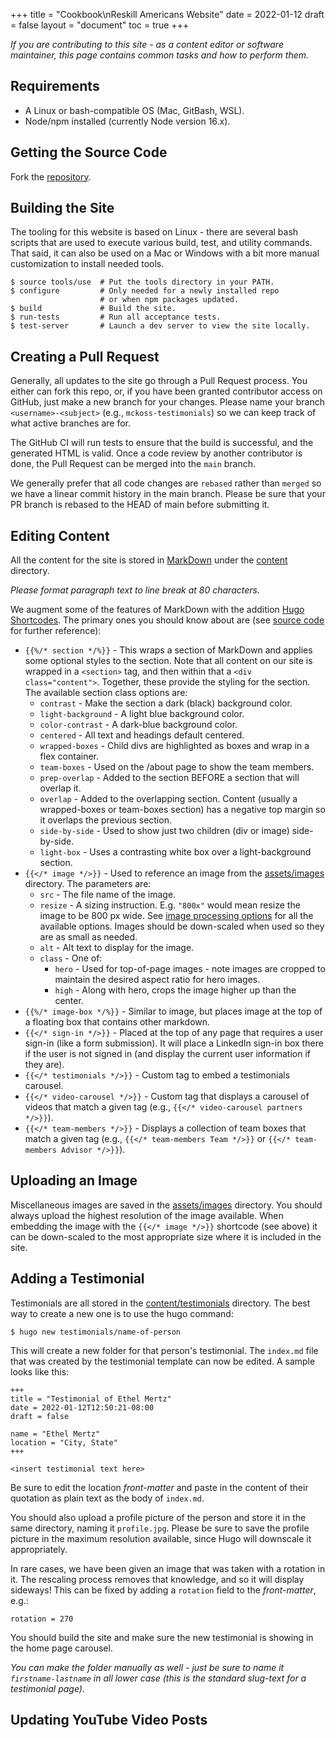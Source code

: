 +++
title = "Cookbook\nReskill Americans Website"
date = 2022-01-12
draft = false
layout = "document"
toc = true
+++

*If you are contributing to this site - as a content editor or software
maintainer, this page contains common tasks and how to perform them.*

## Requirements

- A Linux or bash-compatible OS (Mac, GitBash, WSL).
- Node/npm installed (currently Node version 16.x).

## Getting the Source Code

Fork the [repository](https://github.com/reskillamericans/website).

## Building the Site

The tooling for this website is based on Linux - there are several bash scripts
that are used to execute various build, test, and utility commands.  That said,
it can also be used on a Mac or Windows with a bit more manual customization to
install needed tools.

```
$ source tools/use  # Put the tools directory in your PATH.
$ configure         # Only needed for a newly installed repo
                    # or when npm packages updated.
$ build             # Build the site.
$ run-tests         # Run all acceptance tests.
$ test-server       # Launch a dev server to view the site locally.
```

## Creating a Pull Request

Generally, all updates to the site go through a Pull Request process.  You
either can fork this repo, or, if you have been granted contributor access on
GitHub, just make a new branch for your changes.  Please name your branch
`<username>-<subject>` (e.g., `mckoss-testimonials`) so we can keep track of
what active branches are for.

The GitHub CI will run tests to ensure that the build is successful, and the
generated HTML is valid.  Once a code review by another contributor is done, the
Pull Request can be merged into the `main` branch.

We generally prefer that all code changes are `rebased` rather than `merged` so
we have a linear commit history in the main branch.  Please be sure
that your PR branch is rebased to the HEAD of main before submitting it.

## Editing Content

All the content for the site is stored in
[MarkDown](https://www.markdownguide.org/tools/hugo/) under the
[content](https://github.com/reskillamericans/website/tree/main/content)
directory.

*Please format paragraph text to line break at 80 characters.*

We augment some of the features of MarkDown with the addition [Hugo
Shortcodes](https://gohugo.io/content-management/shortcodes/).  The primary ones
you should know about are (see [source
code](https://github.com/reskillamericans/website/tree/main/themes/ra-theme/layouts/shortcodes)
for further reference):

- `{{%/* section */%}}` - This wraps a section of MarkDown and applies some
  optional styles to the section.  Note that all content on our site is wrapped
  in a `<section>` tag, and then within that a `<div class="content">`.
  Together, these provide the styling for the section.  The available section
  class options are:
  - `contrast` - Make the section a dark (black)  background color.
  - `light-background` - A light blue background color.
  - `color-contrast` - A dark-blue background color.
  - `centered` - All text and headings default centered.
  - `wrapped-boxes` - Child divs are highlighted as boxes and wrap in a flex
    container.
  - `team-boxes` - Used on the /about page to show the team members.
  - `prep-overlap` - Added to the section BEFORE a section that will overlap it.
  - `overlap` - Added to the overlapping section.  Content (usually a
    wrapped-boxes or team-boxes section) has a negative top margin so it
    overlaps the previous section.
  - `side-by-side` - Used to show just two children (div or image) side-by-side.
  - `light-box` - Uses a contrasting white box over a light-background section.
- `{{</* image */>}}` - Used to reference an image from the
  [assets/images](https://github.com/reskillamericans/website/tree/main/assets/images)
  directory.  The parameters are:
  - `src` - The file name of the image.
  - `resize` - A sizing instruction.  E.g. `"800x"` would mean resize the image
    to be 800 px wide.  See
    [image processing options](https://gohugo.io/content-management/image-processing/#image-processing-options)
    for all the available options.  Images should be down-scaled when used so
    they are as small as needed.
  - `alt` - Alt text to display for the image.
  - `class` - One of:
    - `hero` - Used for top-of-page images - note images are cropped to maintain
      the desired aspect ratio for hero images.
    - `high` - Along with hero, crops the image higher up than the center.
- `{{%/* image-box */%}}` - Similar to image, but places image at the top of a
  floating box that contains other markdown.
- `{{</* sign-in */>}}` - Placed at the top of any page that requires a user
  sign-in (like a form submission).  It will place a LinkedIn sign-in box there
  if the user is not signed in (and display the current user information if they
  are).
- `{{</* testimonials */>}}` - Custom tag to embed a testimonials carousel.
- `{{</* video-carousel */>}}` - Custom tag that displays a carousel of videos
  that match a given tag (e.g., `{{</* video-carousel partners */>}}`).
- `{{</* team-members */>}}` - Displays a collection of team boxes that match a
  given tag (e.g., `{{</* team-members Team */>}}` or
  `{{</* team-members Advisor */>}}`).

## Uploading an Image

Miscellaneous images are saved in the
[assets/images](https://github.com/reskillamericans/website/tree/main/assets/images)
directory.  You should always upload the highest resolution of the image
available.  When embedding the image with the `{{</* image */>}}` shortcode (see
above) it can be down-scaled to the most appropriate size where it is included
in the site.

## Adding a Testimonial

Testimonials are all stored in the
[content/testimonials](https://github.com/reskillamericans/website/tree/main/content/testimonials)
directory.  The best way to create a new one is to use the hugo command:

```
$ hugo new testimonials/name-of-person
```

This will create a new folder for that person's testimonial.  The `index.md` file
that was created by the testimonial template can now be edited.  A sample looks
like this:

```
+++
title = "Testimonial of Ethel Mertz"
date = 2022-01-12T12:50:21-08:00
draft = false

name = "Ethel Mertz"
location = "City, State"
+++

<insert testimonial text here>
```

Be sure to edit the location *front-matter* and paste in the content of their
quotation as plain text as the body of `index.md`.

You should also upload a profile picture of the person and store it in the same
directory, naming it `profile.jpg`.  Please be sure to save the profile picture
in the maximum resolution available, since Hugo will downscale it appropriately.

In rare cases, we have been given an image that was taken with a rotation in it.
The rescaling process removes that knowledge, and so it will display sideways!
This can be fixed by adding a `rotation` field to the *front-matter*, e.g.:

```
rotation = 270
```

You should build the site and make sure the new testimonial is showing in the
home page carousel.

*You can make the folder manually as well - just be sure to name it
`firstname-lastname` in all lower case (this is the standard slug-text for
a testimonial page).*

## Updating YouTube Video Posts
